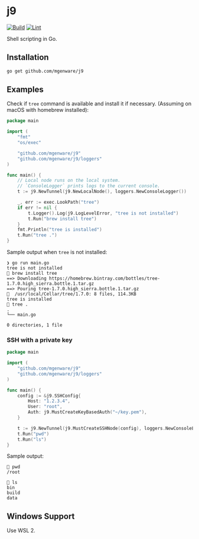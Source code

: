 # j9

[![Build](https://github.com/mgenware/j9/actions/workflows/build.yml/badge.svg)](https://github.com/mgenware/j9/actions/workflows/build.yml)
[![Lint](https://github.com/mgenware/j9/actions/workflows/lint.yml/badge.svg)](https://github.com/mgenware/j9/actions/workflows/lint.yml)

Shell scripting in Go.

## Installation

```sh
go get github.com/mgenware/j9
```

## Examples

Check if `tree` command is available and install it if necessary. (Assuming on macOS with homebrew installed):

```go
package main

import (
	"fmt"
	"os/exec"

	"github.com/mgenware/j9"
	"github.com/mgenware/j9/loggers"
)

func main() {
	// Local node runs on the local system.
	// `ConsoleLogger` prints logs to the current console.
	t := j9.NewTunnel(j9.NewLocalNode(), loggers.NewConsoleLogger())

	_, err := exec.LookPath("tree")
	if err != nil {
		t.Logger().Log(j9.LogLevelError, "tree is not installed")
		t.Run("brew install tree")
	}
	fmt.Println("tree is installed")
	t.Run("tree .")
}
```

Sample output when `tree` is not installed:

```
❯ go run main.go
tree is not installed
🚗 brew install tree
==> Downloading https://homebrew.bintray.com/bottles/tree-1.7.0.high_sierra.bottle.1.tar.gz
==> Pouring tree-1.7.0.high_sierra.bottle.1.tar.gz
🍺  /usr/local/Cellar/tree/1.7.0: 8 files, 114.3KB
tree is installed
🚗 tree .
.
└── main.go

0 directories, 1 file
```

### SSH with a private key

```go
package main

import (
	"github.com/mgenware/j9"
	"github.com/mgenware/j9/loggers"
)

func main() {
	config := &j9.SSHConfig{
		Host: "1.2.3.4",
		User: "root",
		Auth: j9.MustCreateKeyBasedAuth("~/key.pem"),
	}

	t := j9.NewTunnel(j9.MustCreateSSHNode(config), loggers.NewConsoleLogger())
	t.Run("pwd")
	t.Run("ls")
}
```

Sample output:

```
🚗 pwd
/root

🚗 ls
bin
build
data
```

## Windows Support

Use WSL 2.
